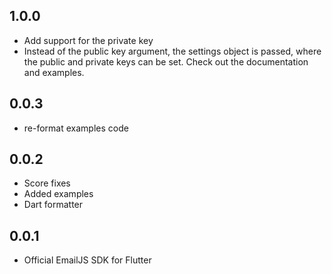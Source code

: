 ## 1.0.0
* Add support for the private key
* Instead of the public key argument, the settings object is passed, where the public and private keys can be set.
Check out the documentation and examples.

## 0.0.3
* re-format examples code

## 0.0.2

* Score fixes
* Added examples
* Dart formatter

## 0.0.1

* Official EmailJS SDK for Flutter
